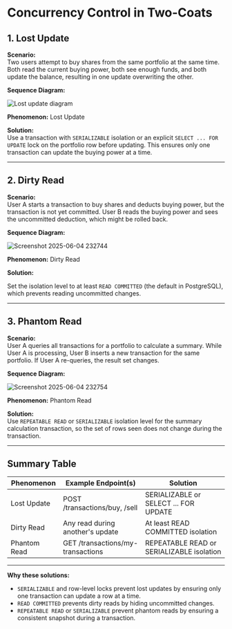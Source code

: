 # Concurrency Control in Two-Coats

## 1. Lost Update

**Scenario:**  
Two users attempt to buy shares from the same portfolio at the same time. Both read the current buying power, both see enough funds, and both update the balance, resulting in one update overwriting the other.

**Sequence Diagram:**


![Lost update diagram](https://github.com/user-attachments/assets/3b5bbe42-14a5-4ed9-9668-dc609a66a43b)


**Phenomenon:** Lost Update

**Solution:**  
Use a transaction with `SERIALIZABLE` isolation or an explicit `SELECT ... FOR UPDATE` lock on the portfolio row before updating. This ensures only one transaction can update the buying power at a time.

---

## 2. Dirty Read

**Scenario:**  
User A starts a transaction to buy shares and deducts buying power, but the transaction is not yet committed. User B reads the buying power and sees the uncommitted deduction, which might be rolled back.

**Sequence Diagram:**



![Screenshot 2025-06-04 232744](https://github.com/user-attachments/assets/9c0f6e5b-9922-43c9-b8ab-25f09d927e68)

**Phenomenon:** Dirty Read

**Solution:**  

Set the isolation level to at least `READ COMMITTED` (the default in PostgreSQL), which prevents reading uncommitted changes.

---

## 3. Phantom Read

**Scenario:**  
User A queries all transactions for a portfolio to calculate a summary. While User A is processing, User B inserts a new transaction for the same portfolio. If User A re-queries, the result set changes.

**Sequence Diagram:**



![Screenshot 2025-06-04 232754](https://github.com/user-attachments/assets/4b58432a-0c59-4587-830e-548307ad3ad8)


**Phenomenon:** Phantom Read

**Solution:**  
Use `REPEATABLE READ` or `SERIALIZABLE` isolation level for the summary calculation transaction, so the set of rows seen does not change during the transaction.

---

## Summary Table

| Phenomenon    | Example Endpoint(s)                | Solution                                      |
|---------------|------------------------------------|-----------------------------------------------|
| Lost Update   | POST /transactions/buy, /sell      | SERIALIZABLE or SELECT ... FOR UPDATE         |
| Dirty Read    | Any read during another's update   | At least READ COMMITTED isolation             |
| Phantom Read  | GET /transactions/my-transactions  | REPEATABLE READ or SERIALIZABLE isolation     |

---

**Why these solutions:**  
- `SERIALIZABLE` and row-level locks prevent lost updates by ensuring only one transaction can update a row at a time.
- `READ COMMITTED` prevents dirty reads by hiding uncommitted changes.
- `REPEATABLE READ` or `SERIALIZABLE` prevent phantom reads by ensuring a consistent snapshot during a transaction.
